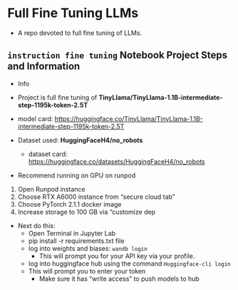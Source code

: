 # Full Fine Tuning LLMs
* A repo devoted to full fine tuning of LLMs.


## `instruction fine tuning` Notebook Project Steps and Information
* Info
*  Project is full fine tuning of **TinyLlama/TinyLlama-1.1B-intermediate-step-1195k-token-2.5T**
  * model card: https://huggingface.co/TinyLlama/TinyLlama-1.1B-intermediate-step-1195k-token-2.5T
* Dataset used: **HuggingFaceH4/no_robots**
  * dataset card: https://huggingface.co/datasets/HuggingFaceH4/no_robots

* Recommend running on GPU on runpod
1. Open Runpod instance
2. Choose RTX A6000 instance from “secure cloud tab”
3. Choose PyTorch 2.1.1 docker image 
4. Increase storage to 100 GB via “customize dep

* Next do this:
  * Open Terminal in Jupyter Lab
  * pip install -r requirements.txt file
  * log into weights and biases: `wandb login` 
    * This will prompt you for your API key via your profile. 
  * log into huggingface hub using the command `Huggingface-cli login`
  * This will prompt you to enter your token
    * Make sure it has “write access” to push models to hub
